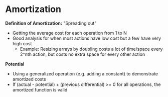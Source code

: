 # Amortization

**Definition of Amortization:** "Spreading out"
 - Getting the average cost for each operation from 1 to N
 - Good analysis for when most actions have low cost but a few have very high cost
    - Example: Resizing arrays by doubling costs a lot of time/space every 2^nth action, but costs no extra space for every other action

**Potential**
 - Using a generalized operation (e.g. adding a constant) to demonstrate amortized costs
 - If (actual - potential) + (previous differential) >= 0 for all operations, the amortized function is valid